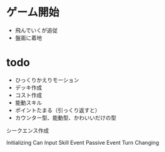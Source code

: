# ゲーム開始
- 飛んでいくが追従
 - 盤面に着地


# todo
- ひっくりかえりモーション
- デッキ作成
- コスト作成
- 能動スキル
- ポイントたまる（引っくり返すと）
- カウンター型、能動型、かわいいだけの型


シークエンス作成

Initializing
Can Input
Skill Event
Passive Event
Turn Changing
